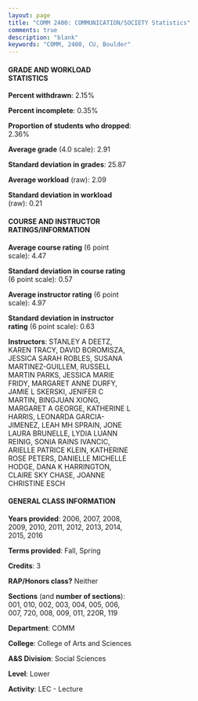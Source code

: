 ```yaml
---
layout: page
title: "COMM 2400: COMMUNICATION/SOCIETY Statistics"
comments: true
description: "blank"
keywords: "COMM, 2400, CU, Boulder"
--- 
```

<head>
<script src="https://ajax.googleapis.com/ajax/libs/jquery/2.1.3/jquery.min.js"></script>
<script src="https://dl.dropboxusercontent.com/s/pc42nxpaw1ea4o9/highcharts.js?dl=0"></script>
<!-- <script src="../assets/js/highcharts.js"></script> -->
<style type="text/css">@font-face {
	font-family: "Bebas Neue";
	src: url(https://www.filehosting.org/file/details/544349/BebasNeue%20Regular.otf) format("opentype");
	}
	h1.Bebas { 
		font-family: "Bebas Neue", Verdana, Tahoma;
	}
</style>
</head>
<body>
	<div id="container" style="float: right; width: 45%; height: 88%; margin-left: 2.5%; margin-right: 2.5%;"></div>
	<script language="JavaScript">
		$(document).ready(function() {
		var chart = {type: 'column'};
		var title = {text: 'Grade Distribution'};
		var xAxis = {categories: ['A','B','C','D','F'],crosshair: true};
		var yAxis = {min: 0,title: {text: 'Percentage'}};
		var tooltip = {headerFormat: '<center><b><span style="font-size:20px">{point.key}</span></b></center>',
		               pointFormat: '<td style="padding:0"><b>{point.y:.1f}%</b></td>',
		               footerFormat: '</table>',shared: true,useHTML: true};
		var plotOptions = {column: {pointPadding: 0.0,borderWidth: 0}};  
		var credits = {enabled: false};var series= [{name: 'Percent',data: [23.29,49.37,22.57,2.59,2.19,]}];
		var json = {};
		json.chart = chart;
		json.title = title;
		json.tooltip = tooltip;
		json.xAxis = xAxis;
		json.yAxis = yAxis;  
		json.series = series;
		json.plotOptions = plotOptions;  
		json.credits = credits;
		$('#container').highcharts(json);
	});
	</script>
</body>
			   
#### GRADE AND WORKLOAD STATISTICS

**Percent withdrawn**: 2.15%

**Percent incomplete**: 0.35%

**Proportion of students who dropped**: 2.36%

**Average grade** (4.0 scale): 2.91

**Standard deviation in grades**: 25.87

**Average workload** (raw): 2.09

**Standard deviation in workload** (raw): 0.21

#### COURSE AND INSTRUCTOR RATINGS/INFORMATION

**Average course rating** (6 point scale): 4.47

**Standard deviation in course rating** (6 point scale): 0.57

**Average instructor rating** (6 point scale): 4.97

**Standard deviation in instructor rating** (6 point scale): 0.63

**Instructors**: STANLEY A DEETZ, KAREN TRACY, DAVID BOROMISZA, JESSICA SARAH ROBLES, SUSANA MARTINEZ-GUILLEM, RUSSELL MARTIN PARKS, JESSICA MARIE FRIDY, MARGARET ANNE DURFY, JAMIE L SKERSKI, JENIFER C MARTIN, BINGJUAN XIONG, MARGARET A GEORGE, KATHERINE L HARRIS, LEONARDA GARCIA-JIMENEZ, LEAH MH SPRAIN, JONE LAURA BRUNELLE, LYDIA LUANN REINIG, SONIA RAINS IVANCIC, ARIELLE PATRICE KLEIN, KATHERINE ROSE PETERS, DANIELLE MICHELLE HODGE, DANA K HARRINGTON, CLAIRE SKY CHASE, JOANNE CHRISTINE ESCH

#### GENERAL CLASS INFORMATION

**Years provided**: 2006, 2007, 2008, 2009, 2010, 2011, 2012, 2013, 2014, 2015, 2016

**Terms provided**: Fall, Spring

**Credits**: 3

**RAP/Honors class?** Neither

**Sections** (and **number of sections**): 001, 010, 002, 003, 004, 005, 006, 007, 720, 008, 009, 011, 220R, 119

**Department**: COMM

**College**: College of Arts and Sciences

**A&S Division**: Social Sciences

**Level**: Lower

**Activity**: LEC - Lecture
